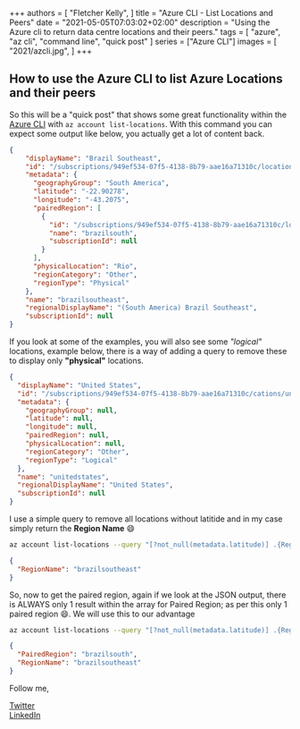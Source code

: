 +++
authors = [
    "Fletcher Kelly",
]
title = "Azure CLI - List Locations and Peers"
date = "2021-05-05T07:03:02+02:00"
description = "Using the Azure cli to return data centre locations and their peers."
tags = [
    "azure",
    "az cli",
    "command line",
    "quick post"
]
series = ["Azure CLI"]
images = [
    "2021/azcli.jpg",
]
+++

## How to use the Azure CLI to list Azure Locations and their peers

So this will be a "quick post" that shows some great functionality within the [Azure CLI](https://docs.microsoft.com/en-us/cli/azure/install-azure-cli) with ```az account list-locations```. With this command you can expect some output like below, you actually get a lot of content back.

```json
{
    "displayName": "Brazil Southeast",
    "id": "/subscriptions/949ef534-07f5-4138-8b79-aae16a71310c/locations/brazilsoutheast",
    "metadata": {
      "geographyGroup": "South America",
      "latitude": "-22.90278",
      "longitude": "-43.2075",
      "pairedRegion": [
        {
          "id": "/subscriptions/949ef534-07f5-4138-8b79-aae16a71310c/locations/brazilsouth",
          "name": "brazilsouth",
          "subscriptionId": null
        }
      ],
      "physicalLocation": "Rio",
      "regionCategory": "Other",
      "regionType": "Physical"
    },
    "name": "brazilsoutheast",
    "regionalDisplayName": "(South America) Brazil Southeast",
    "subscriptionId": null
}

```

If you look at some of the examples, you will also see some *"logical"* locations, example below, there is a way of adding a query to remove these to display only **"physical"** locations.  

```json
{
  "displayName": "United States",
  "id": "/subscriptions/949ef534-07f5-4138-8b79-aae16a71310c/cations/unitedstates",
  "metadata": {
    "geographyGroup": null,
    "latitude": null,
    "longitude": null,
    "pairedRegion": null,
    "physicalLocation": null,
    "regionCategory": "Other",
    "regionType": "Logical"
  },
  "name": "unitedstates",
  "regionalDisplayName": "United States",
  "subscriptionId": null
}
```

I use a simple query to remove all locations without latitide and in my case simply return the **Region Name** 😄

```bash
az account list-locations --query "[?not_null(metadata.latitude)] .{RegionName:name}" --output json
```

```json
{
  "RegionName": "brazilsoutheast"
}
```

So, now to get the paired region, again if we look at the JSON output, there is ALWAYS only 1 result within the array for Paired Region; as per this only 1 paired region 😄. We will use this to our advantage

```bash
az account list-locations --query "[?not_null(metadata.latitude)] .{RegionName:name, PairedRegion:metadata.pairedRegion[0].name}" --output json
```

```json
{
  "PairedRegion": "brazilsouth",
  "RegionName": "brazilsoutheast"
}
```

Follow me,

[Twitter](https://www.twitter.com/fskelly)  
[LinkedIn](https://linkedin.com/in/fletcherkelly)

